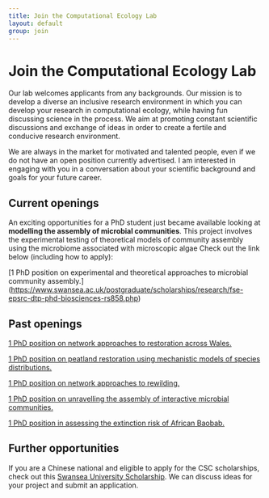 ```yaml
---
title: Join the Computational Ecology Lab
layout: default
group: join
---
```


# Join the Computational Ecology Lab
Our lab welcomes applicants from any backgrounds. Our mission is to develop a diverse an inclusive research environment in which you can develop your research in computational ecology, while having fun discussing science in the process. We aim at promoting constant scientific discussions and exchange of ideas in order to create a fertile and conducive research environment.

We are always in the market for motivated and talented people, even if we do not have an open position currently advertised. I am interested in engaging with you in a conversation about your scientific background and goals for your future career.

## Current openings

An exciting opportunities for a PhD student just became available looking at **modelling the assembly of microbial communities**. This project involves the experimental testing of theoretical models of community assembly using the microbiome associated with microscopic algae Check out the link below (including how to apply):

[1 PhD position on experimental and theoretical approaches to microbial community assembly.] (https://www.swansea.ac.uk/postgraduate/scholarships/research/fse-epsrc-dtp-phd-biosciences-rs858.php)


## Past openings

[1 PhD position on network approaches to restoration across Wales.](https://www.swansea.ac.uk/postgraduate/scholarships/research/biosciences-fse-welsh-gov-phd-rs849.php)

[1 PhD position on peatland restoration using mechanistic models of species distributions.](https://www.swansea.ac.uk/postgraduate/scholarships/research/biosciences-fse-welsh-gov-phd-rs850.php)

[1 PhD position on network approaches to rewilding.](https://www.findaphd.com/phds/project/cr2025-02-network-approaches-to-rewilding-britain-s-ecosystems/?p178576)

[1 PhD position on unravelling the assembly of interactive microbial communities.](https://www.swansea.ac.uk/postgraduate/scholarships/research/fse-epsrc-dtp-phd-biosciences-rs750.php)

[1 PhD position in assessing the extinction risk of African Baobab.](https://www.findaphd.com/phds/project/cr2025-46-assessing-extinction-risk-for-the-african-baobab-adansonia-digitata-l-under-climate-change-and-habitat-degradation/?p178946)

## Further opportunities

If you are a Chinese national and eligible to apply for the CSC scholarships, check out this [Swansea University Scholarship](https://www.swansea.ac.uk/postgraduate/scholarships/research/fse-su-phd-chinese-2025-rs739.php). We can discuss ideas for your project and submit an application.